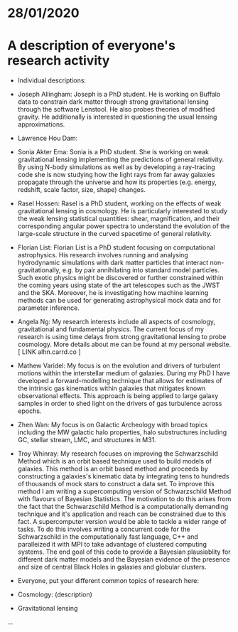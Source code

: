 # 28/01/2020
# A description of everyone's research activity

* Individual descriptions:

* Joseph Allingham: 
Joseph is a PhD student. He is working on Buffalo data to constrain dark matter through strong gravitational lensing through the software Lenstool. He also probes theories of modified gravity. He additionally is interested in questioning the usual lensing approximations.

* Lawrence Hou Dam:


* Sonia Akter Ema:
Sonia is a PhD student. She is working on weak gravitational lensing implementing the predictions of general relativity.
By using N-body simulations as well as by developing a ray-tracing code she is now studying how the light rays from far away galaxies propagate through the universe and how its properties (e.g. energy, redshift, scale factor, size, shape) changes. 


* Rasel Hossen:
Rasel is a PhD student, working on the effects of weak gravitational lensing in cosmology.
He is particularly interested to study the weak lensing statistical quantities: shear, magnification, and their corresponding angular power spectra to understand the evolution of the large-scale structure in the curved spacetime of general relativity.


* Florian List:
Florian List is a PhD student focusing on computational astrophysics. His research involves running and analysing hydrodynamic simulations with dark matter particles that interact non-gravitationally, e.g. by pair annihilating into standard model particles. Such exotic physics might be discovered or further constrained within the coming years using state of the art telescopes such as the JWST and the SKA. Moreover, he is investigating how machine learning methods can be used for generating astrophysical mock data and for parameter inference.


* Angela Ng:
My research interests include all aspects of cosmology, gravitational and fundamental physics. The current focus of my research is using time delays from strong gravitational lensing to probe cosmology. More details about me can be found at my personal website. [ LINK alhn.carrd.co ]


* Mathew Varidel:
My focus is on the evolution and drivers of turbulent motions within the interstellar medium of galaxies. During my PhD I have developed a forward-modelling technique that allows for estimates of the intrinsic gas kinematics within galaxies that mitigates known observational effects. This approach is being applied to large galaxy samples in order to shed light on the drivers of gas turbulence across epochs.


* Zhen Wan:
My focus is on Galactic Archeology with broad topics including the MW galactic halo properties, halo substructures including GC, stellar stream, LMC, and structures in M31. 


* Troy Whinray:
My research focuses on improving the Schwarzschild Method which is an orbit based technique used to build models of galaxies. This method is an orbit based method and proceeds by constructing a galaxies's kinematic data by integrating tens to hundreds of thousands of mock stars to construct a data set.
To improve this method I am writing  a supercomputing version of Schwarzschild Method with flavours of Bayesian Statistics. The motivation to do this arises from the fact that the Schwarzschild Method is a computationally demanding technique and it's application and reach can be constrained due to this fact.
A supercomputer version would be able to tackle a wider range of tasks. To do this involves writing a concurrent code for the Schwarzschild in the computationally fast language, C++ and paralleized it with MPI to take advantage of clustered computing systems. The end goal of this code to provide a
Bayesian plausiablity for different dark matter models and the Bayesian evidence of the presence and size of central Black Holes in galaxies and globular clusters.

 



* Everyone, put your different common topics of research here:

* Cosmology: (description)

* Gravitational lensing

...
